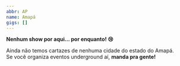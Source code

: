 ```yaml
---
abbr: AP
name: Amapá
gigs: []
---
```


<div class="no-gigs-message">

**Nenhum show por aqui… por enquanto! 😢**

Ainda não temos cartazes de nenhuma cidade do estado do Amapá.  
Se você organiza eventos underground aí, **manda pra gente!**

</div>